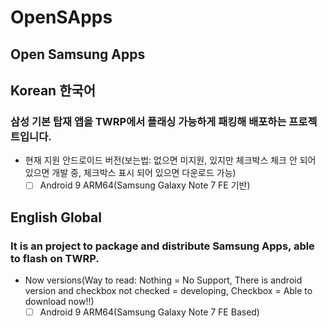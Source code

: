 # OpenSApps

## Open Samsung Apps

## Korean 한국어

### 삼성 기본 탑재 앱을 TWRP에서 플래싱 가능하게 패킹해 배포하는 프로젝트입니다.

 - 현재 지원 안드로이드 버전(보는법: 없으면 미지원, 있지만 체크박스 체크 안 되어 있으면 개발 중, 체크박스 표시 되어 있으면 다운로드 가능)
   - [ ] Android 9 ARM64(Samsung Galaxy Note 7 FE 기반)

## English Global

### It is an project to package and distribute Samsung Apps, able to flash on TWRP.

 - Now versions(Way to read: Nothing = No Support, There is android version and checkbox not checked = developing, Checkbox = Able to download now!!)
   - [ ] Android 9 ARM64(Samsung Galaxy Note 7 FE Based)
